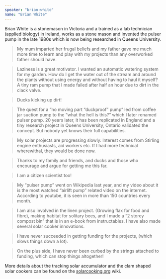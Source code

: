 ```yaml
---
speaker: "brian-white"
name: "Brian White"
---
```


Brian White is a stonemason in Victoria and a trained as a lab technician
(applied biology) in Ireland, works as a stone mason and invented the
pulser pump in the late 1980s which is now being researched in Queens
University.

> My mum imparted her frugal beliefs and my father gave me much more time
to learn and play with my projects than any overworked father should have.

> Laziness is a great motivator. I wanted an automatic watering system for my
garden. How do I get the water out of the stream and around the plants without
using energy and without having to haul it myself? A tiny ram pump that I made
failed after half an hour due to dirt in the clack valve.  

> Ducks kicking up dirt!  

> The quest for a “no moving part “duckproof” pump” led from coffee jar suction
pump to the “what the hell is this?” which I later renamed pulser pump. 20
years later, it has been replicated in England and a tiny research project in
Queens University, Ontario validated the concept. But nobody yet knows their
full capabilities.  

> My solar projects are progressing slowly. Interest comes from Stirling engine
enthusiasts, aid workers etc. If I had more technical wherewithal, they would
be done now.  

> Thanks to my family and friends, and ducks and those who encourage and argue
for getting me this far.

> I am a citizen scientist too!  

> My “pulser pump” went on Wikipedia last year, and my video about it is the
most watched “airlift pump” related video on the internet. According to
youtube, it is seen in more than 150 countries every month.  

> I am also involved in the linen project. (Growing flax for food and fibre),
making habitat for solitary bees, and I made a “2 storey compost bin” that is
in an e-book from instructables. I have also made several solar cooker
innovations.  

> I have never succeeded in getting funding for the projects, (which slows
things down a lot).  

> On the plus side, I have never been curbed by the strings attached to funding,
which can stop things altogether!

More details about the tracking solar accumulator
and the clam shaped solar cookers can be found on the
[solarcooking.org](http://solarcooking.org/) wiki.
